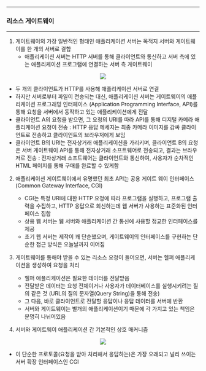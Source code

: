 -----
### 리소스 게이트웨이
-----
1. 게이트웨이의 가장 일반적인 형태인 애플리케이션 서버는 목적지 서버와 게이트웨이를 한 개의 서버로 결합
   - 애플리케이션 서버는 HTTP 서버를 통해 클라이언트와 통신하고 서버 측에 있는 애플리케이션 프로그램에 연결하는 서버 측 게이트웨이
<div align="center">
<img src="https://github.com/user-attachments/assets/634d5962-dfe6-405d-8063-a7728664f327">
</div>

   - 두 개의 클라이언트가 HTTP를 사용해 애플리케이션 서버로 연결
   - 하지만 서버로부터 파일이 전송되는 대신, 애플리케이션 서버는 게이트웨이의 애플리케이션 프로그래밍 인터페이스 (Application Programming Interface, API)를 통해 요청을 서버에서 동작하고 있는 애플리케이션에게 전달
   - 클라이언트 A의 요청을 받으면, 그 요청의 URI를 따라 API를 통해 디지털 카메라 애플리케이션 요청이 전송 : HTTP 응답 메세지는 최종 카메라 이미지를 감싸 클라이언트로 전송하고 클라이언트의 브라우저에게 보임
   - 클라이언트 B의 URI는 전자상거래 애플리케이션을 가리키며, 클라이언트 B의 요청은 서버 게이트웨이 API를 통해 전자상거래 소프트웨어로 전송되고, 결과는 브라우저로 전송 : 전자상거래 소프트웨어는 클라이언트와 통신하여, 사용자가 순차적인 HTML 페이지를 통해 구매를 완료할 수 있게함

2. 애플리케이션 게이트웨이에서 유명했던 최초 API는 공용 게이트 웨이 인터페이스(Common Gateway Interface, CGI)
   - CGI는 특정 URI에 대한 HTTP 요청에 따라 프로그램을 실행하고, 프로그램 출력을 수집하고, HTTP 응답으로 회신하는데 웹 서버가 사용하는 표준화된 인터페이스 집합
   - 상용 웹 서버는 웹 서버와 애플리케이션 간 통신에 사용할 정교한 인터페이스를 제공
   - 초기 웹 서버는 제작이 꽤 단순했으며, 게이트웨이의 인터페이스를 구현하는 단순한 접근 방식은 오늘날까지 이어짐

3. 게이트웨이를 통해야 받을 수 있는 리소스 요청이 들어오면, 서버는 헬퍼 애플리케이션을 생성하여 요청을 처리
   - 헬퍼 애플리케이션은 필요한 데이터를 전달받음
   - 전달받은 데이터는 요청 전체이거나 사용자가 데이터베이스를 실행시키려는 질의 같은 것 (URL의 질의 문자열(Query String)을 통해 전송)
   - 그 다음, 바로 클라이언트로 전달할 응답이나 응답 데이터를 서버에 반환
   - 서버와 게이트웨이는 별개의 애플리케이션이기 때문에 각 가지고 있는 책임은 분명히 나뉘어있음

4. 서버와 게이트웨이 애플리케이션 간 기본적인 상호 매커니즘
<div align="center">
<img src="https://github.com/user-attachments/assets/a766c008-b37e-4733-abd6-343c70dfcfa4">
</div>

   - 이 단순한 프로토콜(요청을 받아 처리해서 응답하는)은 가장 오래되고 널리 쓰이는 서버 확장 인터페이스인 CGI
